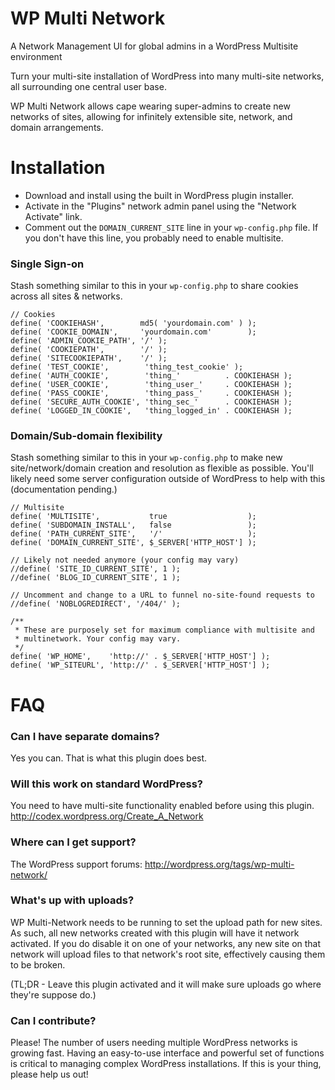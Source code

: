 # WP Multi Network

A Network Management UI for global admins in a WordPress Multisite environment

Turn your multi-site installation of WordPress into many multi-site networks, all surrounding one central user base.

WP Multi Network allows cape wearing super-admins to create new networks of sites, allowing for infinitely extensible site, network, and domain arrangements.

# Installation

* Download and install using the built in WordPress plugin installer.
* Activate in the "Plugins" network admin panel using the "Network Activate" link.
* Comment out the `DOMAIN_CURRENT_SITE` line in your `wp-config.php` file. If you don't have this line, you probably need to enable multisite.

### Single Sign-on

Stash something similar to this in your `wp-config.php` to share cookies across all sites & networks.
```
// Cookies
define( 'COOKIEHASH',        md5( 'yourdomain.com' ) );
define( 'COOKIE_DOMAIN',     'yourdomain.com'        );
define( 'ADMIN_COOKIE_PATH', '/' );
define( 'COOKIEPATH',        '/' );
define( 'SITECOOKIEPATH',    '/' );
define( 'TEST_COOKIE',        'thing_test_cookie' );
define( 'AUTH_COOKIE',        'thing_'          . COOKIEHASH );
define( 'USER_COOKIE',        'thing_user_'     . COOKIEHASH );
define( 'PASS_COOKIE',        'thing_pass_'     . COOKIEHASH );
define( 'SECURE_AUTH_COOKIE', 'thing_sec_'      . COOKIEHASH );
define( 'LOGGED_IN_COOKIE',   'thing_logged_in' . COOKIEHASH );
```

### Domain/Sub-domain flexibility

Stash something similar to this in your `wp-config.php` to make new site/network/domain creation and resolution as flexible as possible. You'll likely need some server configuration outside of WordPress to help with this (documentation pending.)
```
// Multisite
define( 'MULTISITE',           true                  );
define( 'SUBDOMAIN_INSTALL',   false                 );
define( 'PATH_CURRENT_SITE',   '/'                   );
define( 'DOMAIN_CURRENT_SITE', $_SERVER['HTTP_HOST'] );

// Likely not needed anymore (your config may vary)
//define( 'SITE_ID_CURRENT_SITE', 1 );
//define( 'BLOG_ID_CURRENT_SITE', 1 );

// Uncomment and change to a URL to funnel no-site-found requests to
//define( 'NOBLOGREDIRECT', '/404/' );

/**
 * These are purposely set for maximum compliance with multisite and
 * multinetwork. Your config may vary.
 */
define( 'WP_HOME',    'http://' . $_SERVER['HTTP_HOST'] );
define( 'WP_SITEURL', 'http://' . $_SERVER['HTTP_HOST'] );
```

# FAQ

### Can I have separate domains?

Yes you can. That is what this plugin does best.

### Will this work on standard WordPress?

You need to have multi-site functionality enabled before using this plugin. http://codex.wordpress.org/Create_A_Network

### Where can I get support?

The WordPress support forums: http://wordpress.org/tags/wp-multi-network/

### What's up with uploads?

WP Multi-Network needs to be running to set the upload path for new sites. As such, all new networks created with this plugin will have it network activated. If you do disable it on one of your networks, any new site on that network will upload files to that network's root site, effectively causing them to be broken.

(TL;DR - Leave this plugin activated and it will make sure uploads go where they're suppose do.)

### Can I contribute?

Please! The number of users needing multiple WordPress networks is growing fast. Having an easy-to-use interface and powerful set of functions is critical to managing complex WordPress installations. If this is your thing, please help us out!
